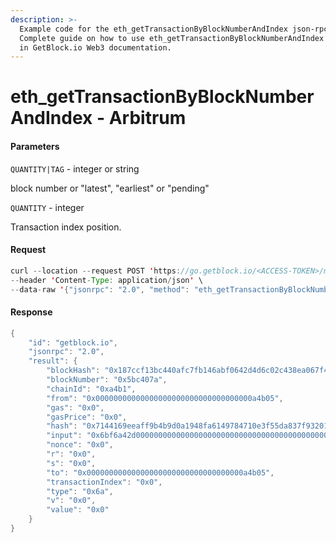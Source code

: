 ```yaml
---
description: >-
  Example code for the eth_getTransactionByBlockNumberAndIndex json-rpc method.
  Сomplete guide on how to use eth_getTransactionByBlockNumberAndIndex json-rpc
  in GetBlock.io Web3 documentation.
---
```


# eth\_getTransactionByBlockNumberAndIndex - Arbitrum

#### Parameters

`QUANTITY|TAG` - integer or string

block number or "latest", "earliest" or "pending"

`QUANTITY` - integer

Transaction index position.

#### Request

```java
curl --location --request POST 'https://go.getblock.io/<ACCESS-TOKEN>/mainnet/' \
--header 'Content-Type: application/json' \
--data-raw '{"jsonrpc": "2.0", "method": "eth_getTransactionByBlockNumberAndIndex", "params": ["latest", "0x0"], "id": "getblock.io"}'
```

#### Response

```java
{
    "id": "getblock.io",
    "jsonrpc": "2.0",
    "result": {
        "blockHash": "0x187ccf13bc440afc7fb146abf0642d4d6c02c438ea067f49f133566eef8627eb",
        "blockNumber": "0x5bc407a",
        "chainId": "0xa4b1",
        "from": "0x00000000000000000000000000000000000a4b05",
        "gas": "0x0",
        "gasPrice": "0x0",
        "hash": "0x7144169eeaff9b4b9d0a1948fa6149784710e3f55da837f93201fcfb0a6c2450",
        "input": "0x6bf6a42d000000000000000000000000000000000000000000000000000000000000000000000000000000000000000000000000000000000000000000000000010924a40000000000000000000000000000000000000000000000000000000005bc407a0000000000000000000000000000000000000000000000000000000000000001",
        "nonce": "0x0",
        "r": "0x0",
        "s": "0x0",
        "to": "0x00000000000000000000000000000000000a4b05",
        "transactionIndex": "0x0",
        "type": "0x6a",
        "v": "0x0",
        "value": "0x0"
    }
}
```
